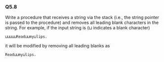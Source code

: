 ### Q5.8

Write a procedure that receives a string via the stack (i.e., the string pointer is passed to the procedure) and removes all leading blank characters in the string. For example, if the input string is (⊔ indicates a blank character)
```
⊔⊔⊔⊔⊔Read⊔⊔my⊔lips.
```
it will be modified by removing all leading blanks as
```
Read⊔⊔my⊔lips.
```